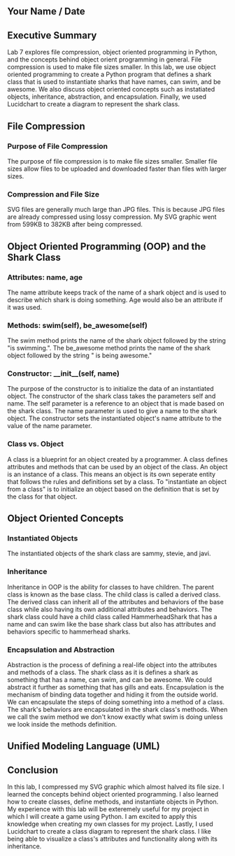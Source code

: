 ## Your Name / Date

## Executive Summary 
Lab 7 explores file compression, object oriented programming in Python, and the concepts behind object orient programming in general. File compression is used to make file sizes smaller. In this lab, we use object oriented programming to create a Python program that defines a shark class that is used to instantiate sharks that have names, can swim, and be awesome. We also discuss object oriented concepts such as instatiated objects, inheritance, abstraction, and encapsulation. Finally, we used Lucidchart to create a diagram to represent the shark class.

## File Compression
### Purpose of File Compression
The purpose of file compression is to make file sizes smaller. Smaller file sizes allow files to be uploaded and downloaded faster than files with larger sizes.
### Compression and File Size
SVG files are generally much large than JPG files. This is because JPG files are already compressed using lossy compression. My SVG graphic went from 599KB to 382KB after being compressed.

## Object Oriented Programming (OOP) and the Shark Class
### Attributes: name, age
The name attribute keeps track of the name of a shark object and is used to describe which shark is doing something. Age would also be an attribute if it was used.
### Methods: swim(self), be_awesome(self)
The swim method prints the name of the shark object followed by the string "is swimming.". The be_awesome method prints the name of the shark object followed by the string " is being awesome."
### Constructor: \_\_init\_\_(self, name)
The purpose of the constructor is to initialize the data of an instantiated object. The constructor of the shark class takes the parameters self and name. The self parameter is a reference to an object that is made based on the shark class. The name parameter is used to give a name to the shark object. The constructor sets the instantiated object's name attribute to the value of the name parameter.
### Class vs. Object
A class is a blueprint for an object created by a programmer. A class defines attributes and methods that can be used by an object of the class. An object is an instance of a class. This means an object is its own seperate entity that follows the rules and definitions set by a class. To "instantiate an object from a class" is to initialize an object based on the definition that is set by the class for that object.
## Object Oriented Concepts
### Instantiated Objects
The instantiated objects of the shark class are sammy, stevie, and javi.
### Inheritance
Inheritance in OOP is the ability for classes to have children. The parent class is known as the base class. The child class is called a derived class. The derived class can inherit all of the attributes and behaviors of the base class while also having its own additional attributes and behaviors. The shark class could have a child class called HammerheadShark that has a name and can swim like the base shark class but also has attributes and behaviors specific to hammerhead sharks.
### Encapsulation and Abstraction
Abstraction is the process of defining a real-life object into the attributes and methods of a class. The shark class as it is defines a shark as something that has a name, can swim, and can be awesome. We could abstract it further as something that has gills and eats. Encapsulation is the mechanism of binding data together and hiding it from the outside world. We can encapsulate the steps of doing something into a method of a class. The shark's behaviors are encapsulated in the shark class's methods. When we call the swim method we don't know exactly what swim is doing unless we look inside the methods definition.
## Unified Modeling Language (UML)

## Conclusion
In this lab, I compressed my SVG graphic which almost halved its file size. I learned the concepts behind object oriented programming. I also learned how to create classes, define methods, and instantiate objects in Python. My experience with this lab will be exteremely useful for my project in which I will create a game using Python. I am excited to apply this knowledge when creating my own classes for my project. Lastly, I used Lucidchart to create a class diagram to represent the shark class. I like being able to visualize a class's attributes and functionality along with its inheritance. 
